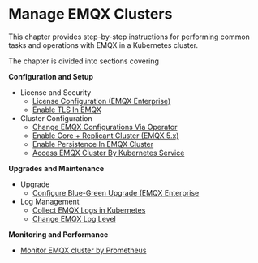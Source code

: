 # Manage EMQX Clusters

This chapter provides step-by-step instructions for performing common tasks and operations with EMQX in a Kubernetes cluster.

The chapter is divided into sections covering

**Configuration and Setup**

- License and Security
  - [License Configuration (EMQX Enterprise)](./configure-emqx-license.md)
  - [Enable TLS In EMQX](./configure-emqx-tls.md)
- Cluster Configuration
  - [Change EMQX Configurations Via Operator](./configure-emqx-bootstrapConfig.md)
  - [Enable Core + Replicant Cluster (EMQX 5.x)](./configure-emqx-core-replicant.md)
  - [Enable Persistence In EMQX Cluster](./configure-emqx-persistence.md)
  - [Access EMQX Cluster By Kubernetes Service](./configure-emqx-service.md)

**Upgrades and Maintenance**

- Upgrade
  - [Configure Blue-Green Upgrade (EMQX Enterprise](./configure-emqx-blueGreenUpdate.md)
- Log Management
  - [Collect EMQX Logs in Kubernetes](./configure-emqx-log-collection.md)
  - [Change EMQX Log Level](./configure-emqx-log-level.md)

**Monitoring and Performance**

- [Monitor EMQX cluster by Prometheus](./configure-emqx-prometheus.md)

